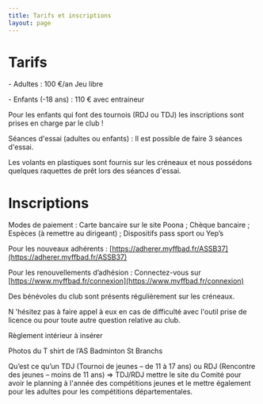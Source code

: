 ```yaml
---
title: Tarifs et inscriptions
layout: page
---
```

# Tarifs

\- Adultes : 100 €/an Jeu libre

\- Enfants (-18 ans) : 110 € avec entraineur

Pour les enfants qui font des tournois (RDJ ou TDJ) les inscriptions sont prises en charge par le club !

Séances d'essai (adultes ou enfants) : Il est possible de faire 3 séances d'essai.

Les volants en plastiques sont fournis sur les créneaux et nous possédons quelques raquettes de prêt lors des séances d'essai.

# Inscriptions

Modes de paiement : Carte bancaire sur le site Poona ; Chèque bancaire ; Espèces (à remettre au dirigeant) ; Dispositifs pass sport ou Yep’s

Pour les nouveaux adhérents : [https://adherer.myffbad.fr/ASSB37](https://adherer.myffbad.fr/ASSB37)

Pour les renouvellements d’adhésion : Connectez-vous sur [https://www.myffbad.fr/connexion](https://www.myffbad.fr/connexion)

Des bénévoles du club sont présents régulièrement sur les créneaux.

N 'hésitez pas à faire appel à eux en cas de difficulté avec l'outil prise de licence ou pour toute autre question relative au club.

Règlement intérieur à insérer

Photos du T shirt de l’AS Badminton St Branchs

Qu’est ce qu’un TDJ (Tournoi de jeunes – de 11 à 17 ans) ou RDJ (Rencontre des jeunes – moins de 11 ans) => TDJ/RDJ mettre le site du Comité pour avoir le planning à l'année des compétitions jeunes et le mettre également pour les adultes pour les compétitions départementales.